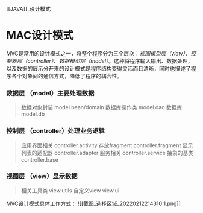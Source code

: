 [[JAVA]]_设计模式

# MAC设计模式
MVC是常用的设计模式之一，将整个程序分为三个层次：*视图模型层（view）*、*控制器层（controller）*、*数据模型层（model）*。这种将程序输入输出、数据处理，以及数据的展示分开来的设计模式是程序结构变得灵活而且清晰，同时也描述了程序各个对象间的通信方式，降低了程序的耦合性。

### 数据层 （model）主要处理数据
>数据对象封装  model.bean/domain
>数据库操作类  model.dao
>数据库 model.db
### 控制层 （controller）处理业务逻辑
>应用界面相关 controller.activity
>存放fragment controller.fragment
>显示列表的适配器 controller.adapter
>服务相关 controller.service
>抽象的基类 controller.base
### 视图层 （view）显示数据
>相关工具类 view.utils
>自定义view view.ui

MVC设计模式具体工作方式：
![[截图_选择区域_20220212214310 1.png]]
